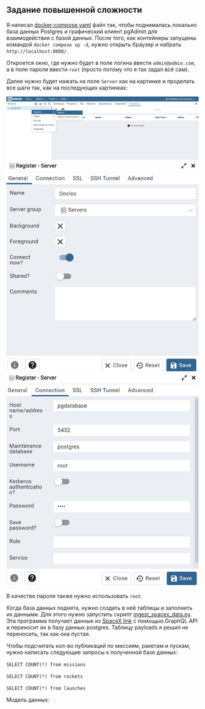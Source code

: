 Задание повышенной сложности
----------------------------

Я написал [docker-compose.yaml](docker-compose.yaml) файл так, чтобы поднималась локально база данных Postgres и графический клиент pgAdmin для взаимодействия с базой данных.
После того, как контейнеры запущены командой ```docker compose up -d```, нужно открыть браузер и набрать ```http://localhost:8080/```.

Откроется окно, где нужно будет в поле логина ввести ```admin@admin.com```, а в поле пароля ввести ```root``` (просто потому что я так задал всё сам).

Далее нужно будет нажать на поле ```Server``` как на картинке и проделать все шаги так, как на последующих картинках:

![](img1.jpg)
![](img2.jpg)
![](img3.jpg)

В качестве пароля также нужно использовать ```root```.

Когда база данных поднята, нужно создать в ней таблицы и заполнить их данными. Для этого нужно запустить скрипт [ingest_spacex_data.py](ingest_spacex_data.py). Эта программа получает данные из [SpaceX link](https://studio.apollographql.com/public/SpaceX-pxxbxen/home?variant=current) с помощью GraphQL API и переносит их в базу данных postgres. Таблицу payloads я решил не переносить, так как она пустая. 

Чтобы подсчитать кол-во публикаций по миссиям, ракетам и пускам, нужно написать следующие запросы к полученной базе данных:

```SELECT COUNT(*) from missions```

```SELECT COUNT(*) from rockets```

```SELECT COUNT(*) from launches```

Модель данных:
[](model.png)
